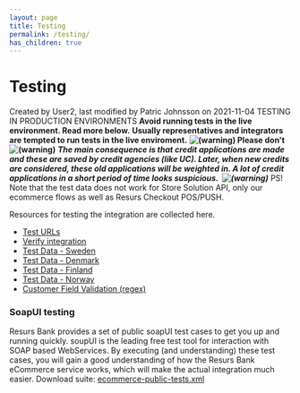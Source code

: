 ```yaml
---
layout: page
title: Testing
permalink: /testing/
has_children: true
---
```



# Testing 
Created by User2, last modified by Patric Johnsson on 2021-11-04
TESTING IN PRODUCTION ENVIRONMENTS
**Avoid running tests in the live environment. Read more below.**
**Usually representatives and integrators are tempted to run tests in
the live enviroment.**
****![(warning)](images/icons/emoticons/warning.svg)** Please don't
**![(warning)](images/icons/emoticons/warning.svg)****
***The main consequence is that credit applications are made and these
are saved by credit agencies (like UC). Later, when new credits are
considered, these old applications will be weighted in. A lot of credit
applications in a short period of time looks suspicious.
 ![(warning)](images/icons/emoticons/warning.svg)***
PS!
Note that the test data does not work for Store Solution API, only our
ecommerce flows as well as Resurs Checkout POS/PUSH.
  
Resources for testing the integration are collected here.
- [Test URLs](Test-URLs_2097164.html)
- [Verify integration](Verify-integration_5013539.html)
- [Test Data - Sweden](Test-Data---Sweden_2097257.html)
- [Test Data - Denmark](Test-Data---Denmark_2097264.html)
- [Test Data - Finland](Test-Data---Finland_2097262.html)
- [Test Data - Norway](Test-Data---Norway_2097260.html)
- [Customer Field Validation (regex)](32833653.html)
### SoapUI testing
Resurs Bank provides a set of public soapUI test cases to get you up and
running quickly. soupUI is the leading free test tool for interaction
with SOAP based WebServices.
By executing (and understanding) these test cases, you will gain a good
understanding of how the Resurs Bank eCommerce service works, which will
make the actual integration much easier.
Download suite:
[ecommerce-public-tests.xml](../../attachments/327817/6520981.xml)  
